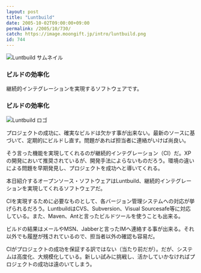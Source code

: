 ```yaml
---
layout: post
title: "Luntbuild"
date: 2005-10-02T09:00:00+09:00
permalink: /2005/10/730/
catch: https://image.moongift.jp/intro/luntbuild.png
id: 744
---
```

 ![Luntbuild サムネイル](https://image.moongift.jp/intro/luntbuild.s.png "Luntbuild サムネイル")
  

### ビルドの効率化
  
継続的インテグレーションを実現するソフトウェアです。  
<!--more-->  

### ビルドの効率化
  

![Luntbuild ロゴ](https://image.moongift.jp/intro/luntbuild.png "Luntbuild ロゴ")

  

プロジェクトの成功に、確実なビルドは欠かす事が出来ない。最新のソースに基づいて、定期的にビルドし直す。問題があれば担当者に連絡がいけば尚良い。

  

そう言った機能を実現してくれるのが継続的インテグレーション（CI）だ。XPの開発において推奨されているが、開発手法によらないものだろう。環境の違いによる問題を早期発見し、プロジェクトを成功へと導いてくれる。

  

本日紹介するオープンソース・ソフトウェアはLuntbuild、継続的インテグレーションを実現してくれるソフトウェアだ。

  

CIを実現するために必要なものとして、各バージョン管理システムへの対応が挙げられるだろう。LuntbuildはCVS、Subversion、Visual Sourcesafe等に対応している。また、Maven、Antと言ったビルドツールを使うことも出来る。

  

ビルドの結果はメールやMSN、Jabberと言ったIMへ連絡する事が出来る。それ以外でも履歴が残されているので、担当者以外の確認も容易だ。

  

CIがプロジェクトの成功を保証する訳ではない（当たり前だが）。だが、システムは高度化、大規模化している。新しい試みに挑戦し、活かしていかなければプロジェクトの成功は遠のいてしまう。

